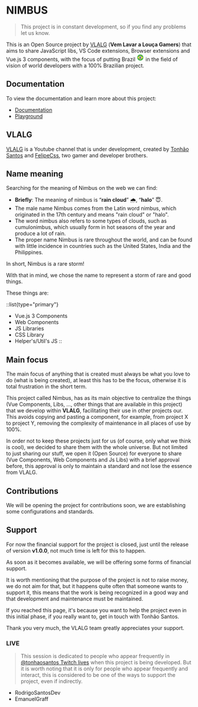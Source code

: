# NIMBUS

> This project is in constant development, so if you find any problems let us know.

This is an Open Source project by <a href="https://vemlavaralouca.com.br/" target="_blank">VLALG</a> (**Vem Lavar a Louça Gamers**) that aims to share JavaScript libs, VS Code extensions, Browser extensions and Vue.js 3 components, with the focus of putting Brazil <img src="./brazil-icon.png" alt="Brazil flag" style="width:20px;"/> in the field of vision of world developers with a 100% Brazilian project.

## Documentation
To view the documentation and learn more about this project:

- [Documentation](https://nimbus-vlalg.vercel.app/)
- [Playground](https://nimbus-vlalg.vercel.app/playground)

## VLALG
<a href="https://vemlavaralouca.com.br/" target="_blank">VLALG</a> is a Youtube channel that is under development, created by <a href="https://github.com/TonhaoSantos" target="_blank">Tonhão Santos</a> and <a href="https://github.com/lipecss" target="_blank">FelipeCss</a>, two gamer and developer brothers.

## Name meaning

Searching for the meaning of Nimbus on the web we can find:

- **Briefly**: The meaning of nimbus is “**rain cloud**” 🌧️, “**halo**” 😇.
- The male name Nimbus comes from the Latin word nimbus, which originated in the 17th century and means "rain cloud" or "halo".
- The word nimbus also refers to some types of clouds, such as cumulonimbus, which usually form in hot seasons of the year and produce a lot of rain.
- The proper name Nimbus is rare throughout the world, and can be found with little incidence in countries such as the United States, India and the Philippines.

In short, Nimbus is a rare storm!

With that in mind, we chose the name to represent a storm of rare and good things.

These things are:

::list{type="primary"}
- Vue.js 3 Components
- Web Components
- JS Libraries
- CSS Library
- Helper's/Util's JS
::

## Main focus

The main focus of anything that is created must always be what you love to do (what is being created), at least this has to be the focus, otherwise it is total frustration in the short term.

This project called Nimbus, has as its main objective to centralize the things (Vue Components, Libs, ..., other things that are available in this project) that we develop within **VLALG**, facilitating their use in other projects our. This avoids copying and pasting a component, for example, from project X to project Y, removing the complexity of maintenance in all places of use by 100%.

In order not to keep these projects just for us (of course, only what we think is cool), we decided to share them with the whole universe. But not limited to just sharing our stuff, we open it (Open Source) for everyone to share (Vue Components, Web Components and Js Libs) with a brief approval before, this approval is only to maintain a standard and not lose the essence from VLALG.

## Contributions

We will be opening the project for contributions soon, we are establishing some configurations and standards.

## Support

For now the financial support for the project is closed, just until the release of version **v1.0.0**, not much time is left for this to happen.

As soon as it becomes available, we will be offering some forms of financial support.

It is worth mentioning that the purpose of the project is not to raise money, we do not aim for that, but it happens quite often that someone wants to support it, this means that the work is being recognized in a good way and that development and maintenance must be maintained.

If you reached this page, it's because you want to help the project even in this initial phase, if you really want to, get in touch with Tonhão Santos.

Thank you very much, the VLALG team greatly appreciates your support.

### LIVE

> This session is dedicated to people who appear frequently in <a href="https://www.twitch.tv/tonhaosantos" target="_blank">@tonhaosantos Twitch lives</a> when this project is being developed. But it is worth noting that it is only for people who appear frequently and interact, this is considered to be one of the ways to support the project, even if indirectly.

- RodrigoSantosDev
- EmanuelGraff
